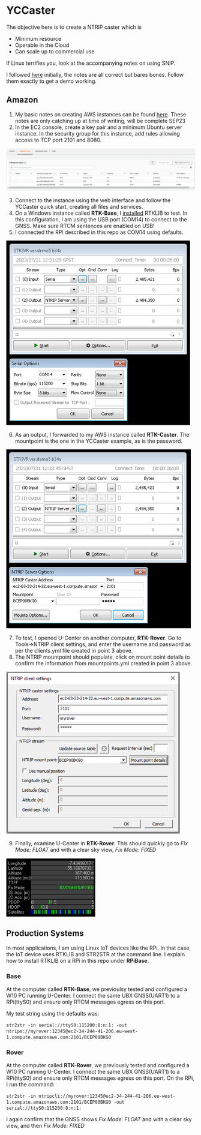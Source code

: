 # YCCaster

The objective here is to create a NTRIP caster which is 
- Minimum resource
- Operable in the Cloud
- Can scale up to commercial use

If Linux terrifies you, look at the accompanying notes on using SNIP.

I followed [here](https://yccaster.com/guide) initially, the notes are all correct but bares bones. Follow them exactly to get a demo working.

## Amazon

1. My basic notes on creating AWS instances can be found [here](https://johnoraw.gitbook.io/amazon-web-services/). These notes are only catching up at time of writing, will be complete SEP23
2. In the EC2 console, create a key pair and a minimum Ubuntu server instance. In the security group for this instance, add rules allowing access to TCP port 2101 and 8080.

![](STR4.png)

3. Connect to the instance using the web interface and follow the YCCaster quick start, creating all files and services.
4. On a Windows instance called **RTK-Base**, I [installed](https://github.com/rtklibexplorer/RTKLIB/releases) RTKLIB to test. In this configuration, I am using the USB port (COM14) to connect to the GNSS. Make sure RTCM sentences are enabled on USB!
5. I connected the RPi described in this repo as COM14 using defaults.

![](STR1.png)

6. As an output, I forwarded to my AWS instance called **RTK-Caster**. The mountpoint is the one in the YCCaster example, as is the password.

![](STR2.png) 

7. To test, I opened U-Center on another computer, **RTK-Rover**. Go to Tools->NTRIP client settings, and enter the username and password as per the clients.yml file created in point 3 above. 
8. The NTRIP mountpoint should populate, click on mount point details to confirm the information from mountpoints.yml created in point 3 above.

![](STR3.png) 

9. Finally, examine U-Center in **RTK-Rover**. This should quickly go to *Fix Mode: FLOAT* and with a clear sky view, *Fix Mode: FIXED*

![](RTK5.png) 

## Production Systems
In most applications, I am using Linux IoT devices like the RPi. In that case, the IoT device uses RTKLIB and STR2STR at the command line. I explain how to install RTKLIB on a RPi in this repo under **RPiBase**.

### Base
At the computer called **RTK-Base**, we previoulsy tested and configured a W10 PC running U-Center. I connect the same UBX GNSS(UART1) to a RPi(ttyS0) and ensure only RTCM messages egress on this port. 

My test string using the defaults was:
```
str2str -in serial://ttyS0:115200:8:n:1: -out ntrips://myrover:12345@ec2-34-244-41-206.eu-west-1.compute.amazonaws.com:2101/BCEP00BKG0
```
### Rover
At the computer called **RTK-Rover**, we previously tested and configured a W10 PC running U-Center. I connect the same UBX GNSS(UART1) to a RPi(ttyS0) and ensure only RTCM messages egress on this port. On the RPi, I run the command: 

```
str2str -in ntripcli://myrover:12345@ec2-34-244-41-206.eu-west-1.compute.amazonaws.com:2101/BCEP00BKG0 -out serial://ttyS0:115200:8:n:1:
```

I again confirm that the GNSS shows *Fix Mode: FLOAT* and with a clear sky view, and then *Fix Mode: FIXED*